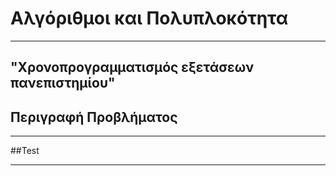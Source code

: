 #  **Αλγόριθμοι και Πολυπλοκότητα**
______________________________________
## "Χρονοπρογραμματισμός εξετάσεων πανεπιστημίου"

## Περιγραφή Προβλήματος

___________________________________________________________

##Test
________________________________________________________